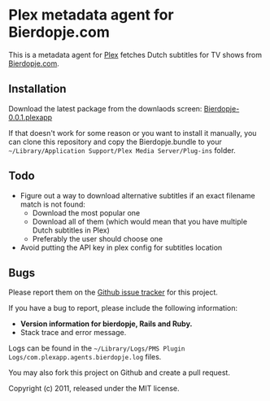 # Plex metadata agent for Bierdopje.com

This is a metadata agent for [Plex](http://plexapp.com) fetches Dutch subtitles for TV shows from [Bierdopje.com](http://www.bierdopje.com/).

## Installation

Download the latest package from the downlaods screen: [Bierdopje-0.0.1.plexapp](https://github.com/downloads/jeroenj/bierdopje-plex-agent/Bierdopje-0.0.1.plexapp)

If that doesn't work for some reason or you want to install it manually, you can clone this repository and copy the Bierdopje.bundle to your `~/Library/Application Support/Plex Media Server/Plug-ins` folder.

## Todo
* Figure out a way to download alternative subtitles if an exact filename match is not found:
  * Download the most popular one
  * Download all of them (which would mean that you have multiple Dutch subtitles in Plex)
  * Preferably the user should choose one
* Avoid putting the API key in plex config for subtitles location

## Bugs

Please report them on the [Github issue tracker](https://github.com/jeroenj/bierdopje-plex-agent/issues)
for this project.

If you have a bug to report, please include the following information:

* **Version information for bierdopje, Rails and Ruby.**
* Stack trace and error message.

Logs can be found in the `~/Library/Logs/PMS Plugin Logs/com.plexapp.agents.bierdopje.log` files.

You may also fork this project on Github and create a pull request.

Copyright (c) 2011, released under the MIT license.
